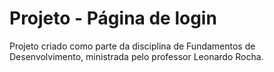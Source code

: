 # Projeto - Página de login

Projeto criado como parte da disciplina de Fundamentos de Desenvolvimento, ministrada pelo professor Leonardo Rocha.